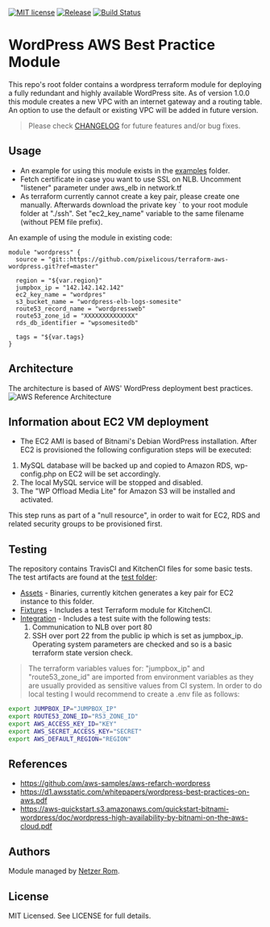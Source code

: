 [![MIT license](https://img.shields.io/badge/license-MIT-brightgreen.svg)](http://opensource.org/licenses/MIT)
[![Release](https://img.shields.io/github/release/pixelicous/terraform-aws-wordpress.svg)](https://github.com/pixelicous/terraform-aws-wordpress/releases)
[![Build Status](https://travis-ci.org/pixelicous/terraform-aws-wordpress.svg?branch=master)]()

# WordPress AWS Best Practice Module
This repo's root folder contains a wordpress terraform module for deploying a fully redundant and highly available WordPress site.
As of version 1.0.0 this module creates a new VPC with an internet gateway and a routing table.
An option to use the default or existing VPC will be added in future version.

> Please check [CHANGELOG](CHANGELOG.md) for future features and/or bug fixes.

## Usage
* An example for using this module exists in the [examples](examples/) folder.
* Fetch certificate in case you want to use SSL on NLB. Uncomment "listener" parameter under aws_elb in network.tf
* As terraform currently cannot create a key pair, please create one manually. Afterwards download the private key `
  to your root module folder at "./ssh". Set "ec2_key_name" variable to the same filename (without PEM file prefix).

An example of using the module in existing code:
```hcl
module "wordpress" {
  source = "git::https://github.com/pixelicous/terraform-aws-wordpress.git?ref=master"

  region = "${var.region}"
  jumpbox_ip = "142.142.142.142"
  ec2_key_name = "wordpres"
  s3_bucket_name = "wordpress-elb-logs-somesite"
  route53_record_name = "wordpressweb"
  route53_zone_id = "XXXXXXXXXXXXXX"
  rds_db_identifier = "wpsomesitedb"

  tags = "${var.tags}
}
```

## Architecture
The architecture is based of AWS' WordPress deployment best practices.
![AWS Reference Architecture](https://github.com/pixelicous/terraform-aws-wordpress/blob/master/images/aws-refarch-wordpress.jpeg?raw=true)


## Information about EC2 VM deployment
* The EC2 AMI is based of Bitnami's Debian WordPress installation.
After EC2 is provisioned the following configuration steps will be executed:
1. MySQL database will be backed up and copied to Amazon RDS, wp-config.php on EC2 will be set accordingly.
2. The local MySQL service will be stopped and disabled.
3. The "WP Offload Media Lite" for Amazon S3 will be installed and activated.

This step runs as part of a "null resource", in order to wait for EC2, RDS and related security groups to be provisioned first.

## Testing
The repository contains TravisCI and KitchenCI files for some basic tests.
The test artifacts are found at the [test folder](test/):
* [Assets](test/assets/) - Binaries, currently kitchen generates a key pair for EC2 instance to this folder.
* [Fixtures](test/fixtures/tf_module/) - Includes a test Terraform module for KitchenCI.
* [Integration](test/integration/test_suite/controls/) - Includes a test suite with the following tests:
  1. Communication to NLB over port 80
  2. SSH over port 22 from the public ip which is set as jumpbox_ip.
Operating system parameters are checked and so is a basic terraform state version check.
> The terraform variables values for: "jumpbox_ip" and "route53_zone_id" are imported from environment variables as  they are usually provided as sensitive values from CI system.
In order to do local testing I would recommend to create a .env file as follows:
```bash
export JUMPBOX_IP="JUMPBOX_IP"
export ROUTE53_ZONE_ID="R53_ZONE_ID"
export AWS_ACCESS_KEY_ID="KEY"
export AWS_SECRET_ACCESS_KEY="SECRET"
export AWS_DEFAULT_REGION="REGION"
```


## References
* https://github.com/aws-samples/aws-refarch-wordpress
* https://d1.awsstatic.com/whitepapers/wordpress-best-practices-on-aws.pdf
* https://aws-quickstart.s3.amazonaws.com/quickstart-bitnami-wordpress/doc/wordpress-high-availability-by-bitnami-on-the-aws-cloud.pdf

## Authors
Module managed by [Netzer Rom](https://github.com/pixelicous).

## License
MIT Licensed. See LICENSE for full details.
